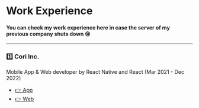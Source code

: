 # Work Experience
#### You can check my work experience here in case the server of my previous company shuts down 😢
---
### 1️⃣ Cori Inc. 
Mobile App & Web developer by React Native and React (Mar 2021 - Dec 2022)<br/>
- [👉 App](https://github.com/yoonikjyoon/work-history/tree/main/cori-app)
- [👉 Web](https://github.com/yoonikjyoon/work-history/tree/main/cori-web)
